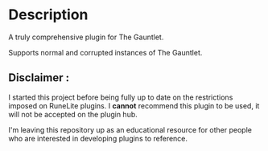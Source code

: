 # Description

A truly comprehensive plugin for The Gauntlet.

Supports normal and corrupted instances of The Gauntlet.

## Disclaimer :

I started this project before being fully up to date on the restrictions imposed on RuneLite plugins. I **cannot** recommend this plugin to be used, it will not be accepted on the plugin hub.

I'm leaving this repository up as an educational resource for other people who are interested in developing plugins to reference.

